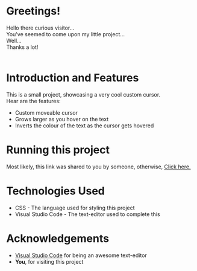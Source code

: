 <h1>Greetings!</h1>
<p>Hello there curious visitor...<br>
You've seemed to come upon my little project...<br>
Well...<br>
Thanks a lot!<br><br></p>

<h1>Introduction and Features</h1>
<p>
  This is a small project, showcasing a very cool custom cursor.<br>
  Hear are the features:<br>
  <ul>
    <li>
      Custom moveable cursor
    </li>
    <li>
      Grows larger as you hover on the text
    </li>
    <li>
      Inverts the colour of the text as the cursor gets hovered
    </li>
  </ul>
</p>

<h1>Running this project</h1>
<p>Most likely, this link was shared to you by someone, otherwise, <a href ="https://entirex64.github.io/CstCursor/"> Click here.</a></p>
<h1>Technologies Used</h1>
<ul>
  <li>
    CSS - The language used for styling this project
  </li>
  <li>
    Visual Studio Code - The text-editor used to complete this
  </li>
</ul>

<h1>
  Acknowledgements
</h1>
<ul>
  <li>
    <a href="https://code.visualstudio.com/">Visual Studio Code</a> for being an awesome text-editor 
  </li>
  <li>
    <b>You</b>, for visiting this project
  </li>
</ul>
